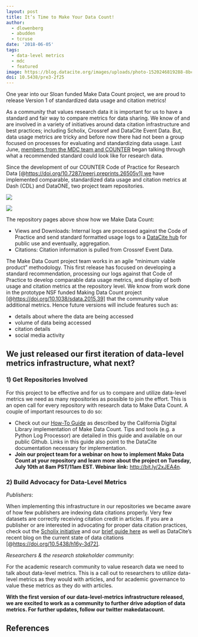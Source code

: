```yaml
---
layout: post
title: It’s Time to Make Your Data Count!
author:
  - dlowenberg
  - abudden
  - tcruse
date: '2018-06-05'
tags:
  - data-level metrics
  - mdc
  - featured
image: https://blog.datacite.org/images/uploads/photo-1520246819288-8bcefb7ac966.jpeg
doi: 10.5438/pre3-2f25
---
```

One year into our Sloan funded Make Data Count project, we are proud to release Version 1 of standardized data usage and citation metrics!

As a community that values research data it is important for us to have a standard and fair way to compare metrics for data sharing. We know of and are involved in a variety of initiatives around data citation infrastructure and best practices; including Scholix, Crossref and DataCite Event Data. But, data usage metrics are tricky and before now there had not been a group focused on processes for evaluating and standardizing data usage. Last June, [members from the MDC team and COUNTER](https://makedatacount.org/2018/02/12/code-of-practice-for-research-data-usage-metrics-release-1/) began talking through what a recommended standard could look like for research data.

Since the development of our COUNTER Code of Practice for Research Data \[@https://doi.org/10.7287/peerj.preprints.26505v1] we have implemented comparable, standardized data usage and citation metrics at Dash (CDL) and DataONE, two project team repositories.

![](/images/uploads/screen-shot-2018-06-01-at-9-43-57-am.png)

![](/images/uploads/screen-shot-2018-06-05-at-6-33-12-am.png)

The repository pages above show how we Make Data Count:

* Views and Downloads: Internal logs are processed against the Code of Practice and send standard formatted usage logs to a [DataCite hub](https://api.datacite.org/events) for public use and eventually, aggregation.
* Citations: Citation information is pulled from Crossref Event Data.

The Make Data Count project team works in an agile “minimum viable product” methodology. This first release has focused on developing a standard recommendation, processing our logs against that Code of Practice to develop comparable data usage metrics, and display of both usage and citation metrics at the repository level. We know from work done in the prototype NSF funded Making Data Count project \[@https://doi.org/10.1038/sdata.2015.39] that the community value additional metrics. Hence future versions will include features such as:

* details about where the data are being accessed
* volume of data being accessed
* citation details
* social media activity

## We just released our first iteration of data-level metrics infrastructure, what next?

### 1) Get Repositories Involved

For this project to be effective and for us to compare and utilize data-level metrics we need as many repositories as possible to join the effort. This is an open call for every repository with research data to Make Data Count. A couple of important resources to do so:

* Check out our [How-To Guide](https://github.com/CDLUC3/Make-Data-Count/blob/master/getting-started.md) as described by the California Digital Library implementation of Make Data Count. Tips and tools (e.g. a Python Log Processor) are detailed in this guide and available on our public Github. Links in this guide also point to the DataCite documentation necessary for implementation.
* **Join our project team for a webinar on how to implement Make Data Count at your repository and learn more about the project on Tuesday, July 10th at 8am PST/11am EST. Webinar link:** <http://bit.ly/2xJEA4n>.

### 2) Build Advocacy for Data-Level Metrics

_Publishers_:

When implementing this infrastructure in our repositories we became aware of how few publishers are indexing data citations properly. Very few datasets are correctly receiving citation credit in articles. If you are a publisher or are interested in advocating for proper data citation practices, check out the [Scholix initiative](http://www.scholix.org/) and our [brief guide here](https://makedatacount.org/2018/05/29/publishers-make-your-data-citations-count/) as well as DataCite’s recent blog on the current state of data citations \[@https://doi.org/10.5438/h16y-3d72].

_Researchers & the research stakeholder community_:

For the academic research community to value research data we need to talk about data-level metrics. This is a call out to researchers to utilize data-level metrics as they would with articles, and for academic governance to value these metrics as they do with articles.

**With the first version of our data-level-metrics infrastructure released, we are excited to work as a community to further drive adoption of data metrics. For further updates, follow our twitter makedatacount.**

## References
